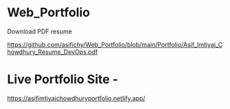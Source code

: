# Web_Portfolio



Download PDF resume


https://github.com/asifichy/Web_Portfolio/blob/main/Portfolio/Asif_Imtiyaj_Chowdhury_Resume_DevOps.pdf




# Live Portfolio Site -


https://asifimtiyajchowdhuryportfolio.netlify.app/


